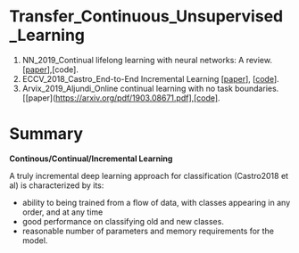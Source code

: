 # Transfer_Continuous_Unsupervised_Learning

1. NN_2019_Continual lifelong learning with neural networks: A review. [[paper](https://arxiv.org/abs/1802.07569)],[code].
1. ECCV_2018_Castro_End-to-End Incremental Learning [[paper](http://openaccess.thecvf.com/content_ECCV_2018/papers/Francisco_M._Castro_End-to-End_Incremental_Learning_ECCV_2018_paper.pdf)], [[code](https://github.com/fmcp/EndToEndIncrementalLearning)].
1. Arvix_2019_Aljundi_Online continual learning with no task boundaries. [[paper](https://arxiv.org/pdf/1903.08671.pdf],[code].


# Summary 
**Continous/Continual/Incremental Learning**

A truly incremental deep learning approach for classification (Castro2018 et al) is characterized by its:
 - ability to being trained from a flow of data, with classes appearing in any order, and at any time 
 - good performance on classifying old and new classes.
 - reasonable number of parameters and memory requirements for the model.
